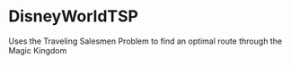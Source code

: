 # DisneyWorldTSP
Uses the Traveling Salesmen Problem to find an optimal route through the Magic Kingdom
